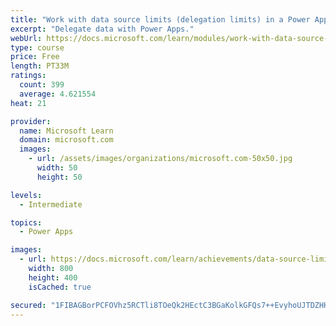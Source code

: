 ```yaml
---
title: "Work with data source limits (delegation limits) in a Power Apps canvas app"
excerpt: "Delegate data with Power Apps."
webUrl: https://docs.microsoft.com/learn/modules/work-with-data-source-limits-powerapps-canvas-app/
type: course
price: Free
length: PT33M
ratings:
  count: 399
  average: 4.621554
heat: 21

provider:
  name: Microsoft Learn
  domain: microsoft.com
  images:
    - url: /assets/images/organizations/microsoft.com-50x50.jpg
      width: 50
      height: 50

levels:
  - Intermediate

topics:
  - Power Apps

images:
  - url: https://docs.microsoft.com/learn/achievements/data-source-limits-social.png
    width: 800
    height: 400
    isCached: true

secured: "1FIBAGBorPCFOVhz5RCTli8TOeQk2HEctC3BGaKolkGFQs7++EvyhoUJTDZHHnFEblCcvYmsKOt+f6C4LlJeshb+HViiO4/Ekrdj9bu7CqyyfYe7x8PaXsLq/nCQFNdUWUElvNNacF6t5Os/iMR2tPGmG0Wc2iyHmXDy8o4xQA5mA+nvCgPc1F7lwtLUEZcOwioZVYq7rOCQj3rb5rl8TnB+BEajKrnvGsI0K0b+0YcyVASr5vXbodf+PTkzNFuL5QzVO8ufotnP8vQDf7DxlucQK5ZOTwX7GPh+t0ZtpkO1nwu2vxo/oEmpqqStZPzTxfZMsIXlvVkDWwmxt03S8BIv6YWr9nv5sErixZl9B5baZGUdCwPhb5j1s+GKHs6O/fhWnCeBZbyuj7UT9Tcoj9KA1F4UkzECytqMltedCXc=;8MLpinu/aU59h8E3CIpdYQ=="
---
```


